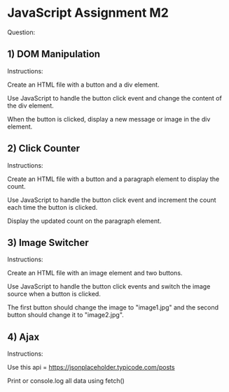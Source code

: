 # JavaScript Assignment M2

Question:

## 1) DOM Manipulation

  Instructions:
  
  Create an HTML file with a button and a div element.
  
  Use JavaScript to handle the button click event and change the content of the div element.
  
  When the button is clicked, display a new message or image in the div element.

## 2) Click Counter

  Instructions:
  
  Create an HTML file with a button and a paragraph element to display the count.
  
  Use JavaScript to handle the button click event and increment the count each time the button is clicked.
  
  Display the updated count on the paragraph element.


## 3) Image Switcher

  Instructions:
  
  Create an HTML file with an image element and two buttons.
  
  Use JavaScript to handle the button click events and switch the image source when a button is clicked.
  
  The first button should change the image to "image1.jpg" and the second button should change it to "image2.jpg".



## 4) Ajax

Instructions: 

  Use this api = https://jsonplaceholder.typicode.com/posts
  
  Print or console.log all data using fetch()


